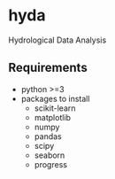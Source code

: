 # hyda
Hydrological Data Analysis

## Requirements
- python >=3
- packages to install
    - scikit-learn
    - matplotlib 
    - numpy
    - pandas
    - scipy
    - seaborn
    - progress
